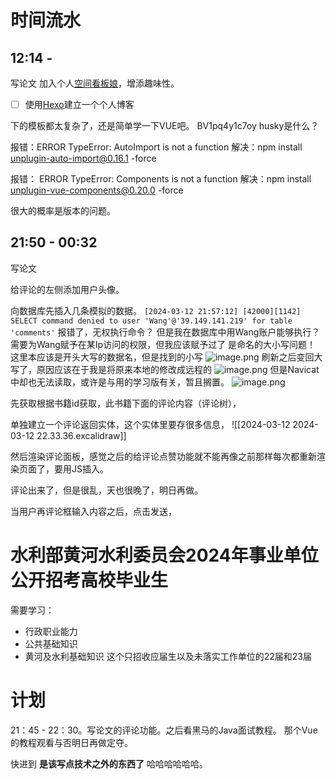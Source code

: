 # 时间流水
## 12:14 - 
写论文
加入个人[空间看板娘](https://github.com/stevenjoezhang/live2d-widget)，增添趣味性。

- [ ] 使用[Hexo](https://hexo.io/zh-cn/)建立一个个人博客

下的模板都太复杂了，还是简单学一下VUE吧。
BV1pq4y1c7oy
husky是什么？

报错：ERROR  TypeError: AutoImport is not a function
解决：npm install unplugin-auto-import@0.16.1 -force

报错： ERROR  TypeError: Components is not a function
解决：npm install unplugin-vue-components@0.20.0 -force

很大的概率是版本的问题。
## 21:50 - 00:32
写论文

给评论的左侧添加用户头像。

向数据库先插入几条模拟的数据。
	`[2024-03-12 21:57:12] [42000][1142] SELECT command denied to user 'Wang'@'39.149.141.219' for table 'comments'`
	报错了，无权执行命令？
	但是我在数据库中用Wang账户能够执行？
	需要为Wang赋予在某Ip访问的权限，但我应该赋予过了
	是命名的大小写问题！
	这里本应该是开头大写的数据名，但是找到的小写
	![image.png](http://s9lyq37of.hb-bkt.clouddn.com/20240312221212.png)
	刷新之后变回大写了，原因应该在于我是将原来本地的修改成远程的
	![image.png](http://s9lyq37of.hb-bkt.clouddn.com/20240312221411.png)
	但是Navicat中却也无法读取，或许是与用的学习版有关，暂且搁置。
	![image.png](http://s9lyq37of.hb-bkt.clouddn.com/20240312221453.png)

先获取根据书籍id获取，此书籍下面的评论内容（评论树），

单独建立一个评论返回实体，这个实体里要存很多信息，
![[2024-03-12 2024-03-12 22.33.36.excalidraw]]

然后渲染评论面板，感觉之后的给评论点赞功能就不能再像之前那样每次都重新渲染页面了，要用JS插入。

评论出来了，但是很乱，天也很晚了，明日再做。

当用户再评论框输入内容之后，点击发送，

# 水利部黄河水利委员会2024年事业单位公开招考高校毕业生
需要学习：
- 行政职业能力
- 公共基础知识
- 黄河及水利基础知识
这个只招收应届生以及未落实工作单位的22届和23届

# 计划
21：45 - 22：30。写论文的评论功能。之后看黑马的Java面试教程。
那个Vue的教程观看与否明日再做定夺。

快进到 **是该写点技术之外的东西了** 哈哈哈哈哈哈。
